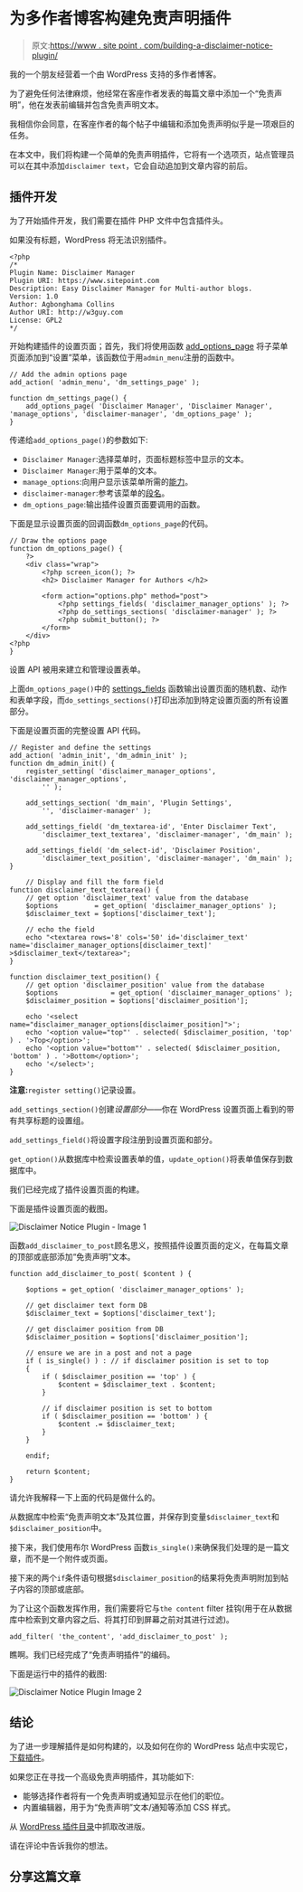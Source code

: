 # 为多作者博客构建免责声明插件

> 原文:[https://www . site point . com/building-a-disclaimer-notice-plugin/](https://www.sitepoint.com/building-a-disclaimer-notice-plugin/)

我的一个朋友经营着一个由 WordPress 支持的多作者博客。

为了避免任何法律麻烦，他经常在客座作者发表的每篇文章中添加一个“免责声明”，他在发表前编辑并包含免责声明文本。

我相信你会同意，在客座作者的每个帖子中编辑和添加免责声明似乎是一项艰巨的任务。

在本文中，我们将构建一个简单的免责声明插件，它将有一个选项页，站点管理员可以在其中添加`disclaimer text`，它会自动追加到文章内容的前后。

## 插件开发

为了开始插件开发，我们需要在插件 PHP 文件中包含插件头。

如果没有标题，WordPress 将无法识别插件。

```
<?php
/*
Plugin Name: Disclaimer Manager
Plugin URI: https://www.sitepoint.com
Description: Easy Disclaimer Manager for Multi-author blogs.
Version: 1.0
Author: Agbonghama Collins
Author URI: http://w3guy.com
License: GPL2
*/
```

开始构建插件的设置页面；首先，我们将使用函数 [add_options_page](https://codex.wordpress.org/Function_Reference/add_options_page) 将子菜单页面添加到“设置”菜单，该函数位于用`admin_menu`注册的函数中。

```
// Add the admin options page
add_action( 'admin_menu', 'dm_settings_page' );

function dm_settings_page() {
	add_options_page( 'Disclaimer Manager', 'Disclaimer Manager', 'manage_options', 'disclaimer-manager', 'dm_options_page' );
}
```

传递给`add_options_page()`的参数如下:

*   `Disclaimer Manager`:选择菜单时，页面标题标签中显示的文本。
*   `Disclaimer Manager`:用于菜单的文本。
*   `manage_options`:向用户显示该菜单所需的[能力](https://codex.wordpress.org/Roles_and_Capabilities#Capabilities)。
*   `disclaimer-manager`:参考该菜单的[段名](http://en.wikipedia.org/wiki/Semantic_URL#Slug)。
*   `dm_options_page`:输出插件设置页面要调用的函数。

下面是显示设置页面的回调函数`dm_options_page`的代码。

```
// Draw the options page
function dm_options_page() {
	?>
	<div class="wrap">
		<?php screen_icon(); ?>
		<h2> Disclaimer Manager for Authors </h2>

		<form action="options.php" method="post">
			<?php settings_fields( 'disclaimer_manager_options' ); ?>
			<?php do_settings_sections( 'disclaimer-manager' ); ?>
			<?php submit_button(); ?>
		</form>
	</div>
<?php
}
```

设置 API 被用来建立和管理设置表单。

上面`dm_options_page()`中的 [settings_fields](http://codex.wordpress.org/Function_Reference/settings_fields) 函数输出设置页面的随机数、动作和表单字段，而`do_settings_sections()`打印出添加到特定设置页面的所有设置部分。

下面是设置页面的完整设置 API 代码。

```
// Register and define the settings
add_action( 'admin_init', 'dm_admin_init' );
function dm_admin_init() {
	register_setting( 'disclaimer_manager_options', 'disclaimer_manager_options',
		'' );

	add_settings_section( 'dm_main', 'Plugin Settings',
		'', 'disclaimer-manager' );

	add_settings_field( 'dm_textarea-id', 'Enter Disclaimer Text',
		'disclaimer_text_textarea', 'disclaimer-manager', 'dm_main' );

	add_settings_field( 'dm_select-id', 'Disclaimer Position',
		'disclaimer_text_position', 'disclaimer-manager', 'dm_main' );
}

	// Display and fill the form field
function disclaimer_text_textarea() {
	// get option 'disclaimer_text' value from the database
	$options         = get_option( 'disclaimer_manager_options' );
	$disclaimer_text = $options['disclaimer_text'];

	// echo the field
	echo "<textarea rows='8' cols='50' id='disclaimer_text' name='disclaimer_manager_options[disclaimer_text]' >$disclaimer_text</textarea>";
}

function disclaimer_text_position() {
	// get option 'disclaimer_position' value from the database
	$options             = get_option( 'disclaimer_manager_options' );
	$disclaimer_position = $options['disclaimer_position'];

	echo '<select name="disclaimer_manager_options[disclaimer_position]">';
	echo '<option value="top"' . selected( $disclaimer_position, 'top' ) . '>Top</option>';
	echo '<option value="bottom"' . selected( $disclaimer_position, 'bottom' ) . '>Bottom</option>';
	echo '</select>';
}
```

**注意:**`register setting()`记录设置。

`add_settings_section()`创建*设置部分*——你在 WordPress 设置页面上看到的带有共享标题的设置组。

`add_settings_field()`将设置字段注册到设置页面和部分。

`get_option()`从数据库中检索设置表单的值，`update_option()`将表单值保存到数据库中。

我们已经完成了插件设置页面的构建。

下面是插件设置页面的截图。

![Disclaimer Notice Plugin - Image 1](../Images/9c86e2e109bdb884f2af67ef91fbd285.png)

函数`add_disclaimer_to_post`顾名思义，按照插件设置页面的定义，在每篇文章的顶部或底部添加“免责声明”文本。

```
function add_disclaimer_to_post( $content ) {

	$options = get_option( 'disclaimer_manager_options' );

	// get disclaimer text form DB
	$disclaimer_text = $options['disclaimer_text'];

	// get disclaimer position from DB
	$disclaimer_position = $options['disclaimer_position'];

	// ensure we are in a post and not a page
	if ( is_single() ) : // if disclaimer position is set to top
	{
		if ( $disclaimer_position == 'top' ) {
			$content = $disclaimer_text . $content;
		}

		// if disclaimer position is set to bottom
		if ( $disclaimer_position == 'bottom' ) {
			$content .= $disclaimer_text;
		}
	}

	endif;

	return $content;
}
```

请允许我解释一下上面的代码是做什么的。

从数据库中检索“免责声明文本”及其位置，并保存到变量`$disclaimer_text`和`$disclaimer_position`中。

接下来，我们使用布尔 WordPress 函数`is_single()`来确保我们处理的是一篇文章，而不是一个附件或页面。

接下来的两个`if`条件语句根据`$disclaimer_position`的结果将免责声明附加到帖子内容的顶部或底部。

为了让这个函数发挥作用，我们需要将它与`the content` filter 挂钩(用于在从数据库中检索到文章内容之后、将其打印到屏幕之前对其进行过滤)。

```
add_filter( 'the_content', 'add_disclaimer_to_post' );
```

瞧啊。我们已经完成了“免责声明插件”的编码。

下面是运行中的插件的截图:

![Disclaimer Notice Plugin Image 2](../Images/aa4bdd1204c2ee40648bcc934ce463a5.png)

## 结论

为了进一步理解插件是如何构建的，以及如何在你的 WordPress 站点中实现它，[下载插件](https://github.com/Collizo4sky/disclaimer-manager/archive/master.zip)。

如果您正在寻找一个高级免责声明插件，其功能如下:

*   能够选择作者将有一个免责声明或通知显示在他们的职位。
*   内置编辑器，用于为“免责声明”文本/通知等添加 CSS 样式。

从 [WordPress 插件目录](http://wordpress.org/plugins/disclaimer-and-notification-manager-for-authors/)中抓取改进版。

请在评论中告诉我你的想法。

## 分享这篇文章